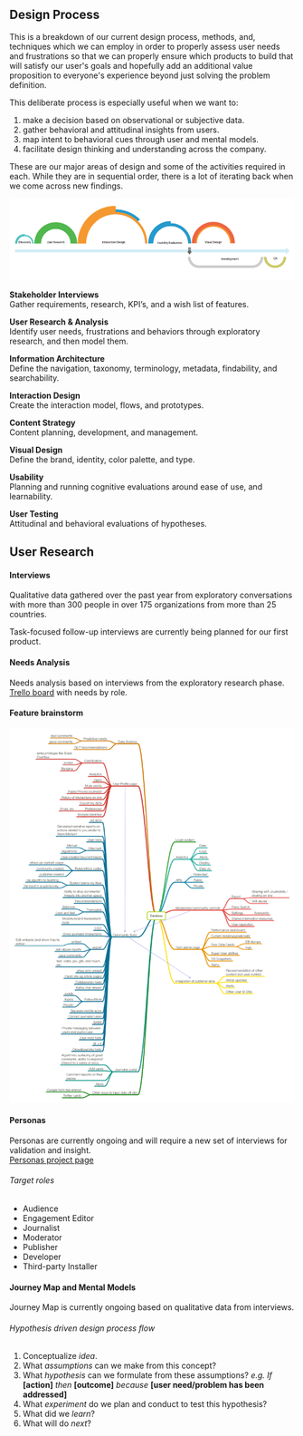 ## Design Process

This is a breakdown of our current design process, methods, and, techniques which we can employ in order to properly assess user needs and frustrations so that we can properly ensure which products to build that will satisfy our user's goals and hopefully add an additional value proposition to everyone's experience beyond just solving the problem definition.

This deliberate process is especially useful when we want to:

 1. make a decision based on observational or subjective data.
 2. gather behavioral and attitudinal insights from users.
 3. map intent to behavioral cues through user and mental models.
 4. facilitate design thinking and understanding across the company.


These are our major areas of design and some of the activities required in each. While they are in sequential order, there is a lot of iterating back when we come across new findings.

![Design Process](img/process/design-process-flow.png)

**Stakeholder Interviews**  
Gather requirements, research, KPI’s, and a wish list of features.  

**User Research & Analysis**  
Identify user needs, frustrations and behaviors through exploratory research, and then model them.  

**Information Architecture**  
Define the navigation, taxonomy, terminology, metadata, findability, and searchability.  

**Interaction Design**   
Create the interaction model, flows, and prototypes.  

**Content Strategy**   
Content planning, development, and management.   

**Visual Design**  
Define the brand, identity, color palette, and type.  

**Usability**  
Planning and running cognitive evaluations around ease of use, and learnability.  

**User Testing**  
Attitudinal and behavioral evaluations of hypotheses.   



## User Research   
#### Interviews   
Qualitative data gathered over the past year from exploratory conversations with more than 300 people in over 175 organizations from more than 25 countries.   

Task-focused follow-up interviews are currently being planned for our first product. 

#### Needs Analysis  
Needs analysis based on interviews from the exploratory research phase.   
[Trello board](https://trello.com/b/Dhrb4D74/coral-s-needs-public) with needs by role.  


#### Feature brainstorm   
 

![Feature brainstorm](img/process/features.png)   



#### Personas
Personas are currently ongoing and will require a new set of interviews for validation and insight.    
[Personas project page](personas.md)   

###### Target roles
- Audience
- Engagement Editor
- Journalist
- Moderator
- Publisher
- Developer
- Third-party Installer

#### Journey Map and Mental Models    
Journey Map is currently ongoing based on qualitative data from interviews.  

###### Hypothesis driven design process flow  
1. Conceptualize *idea*.
2. What *assumptions* can we make from this concept?
3. What *hypothesis* can we formulate from these assumptions?
*e.g.* *If* **[action]** *then* **[outcome]** *because* **[user need/problem has been addressed]**    
4. What *experiment* do we plan and conduct to test this hypothesis?
5. What did we *learn*?
6. What will do *next*?

